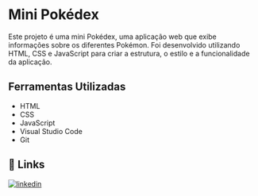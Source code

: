 # Mini Pokédex

Este projeto é uma mini Pokédex, uma aplicação web que exibe informações sobre os diferentes Pokémon. Foi desenvolvido utilizando HTML, CSS e JavaScript para criar a estrutura, o estilo e a funcionalidade da aplicação.
## Ferramentas Utilizadas

- HTML
- CSS
- JavaScript
- Visual Studio Code
- Git


## 🔗 Links

[![linkedin](https://img.shields.io/badge/linkedin-0A66C2?style=for-the-badge&logo=linkedin&logoColor=white)](https://www.linkedin.com/in/victor-gimenez-5b486a240/)


